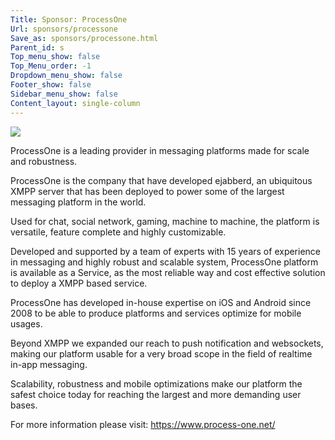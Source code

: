 ```yaml
---
Title: Sponsor: ProcessOne
Url: sponsors/processone
Save_as: sponsors/processone.html
Parent_id: s
Top_menu_show: false
Top_Menu_order: -1
Dropdown_menu_show: false
Footer_show: false
Sidebar_menu_show: false
Content_layout: single-column
---
```


![](/images/logos/)

ProcessOne is a leading provider in messaging platforms made for scale and robustness.

ProcessOne is the company that have developed ejabberd, an ubiquitous XMPP server that has been deployed to power some of the largest messaging platform in the world.

Used for chat, social network, gaming, machine to machine, the platform is versatile, feature complete and highly customizable.

Developed and supported by a team of experts with 15 years of experience in messaging and highly robust and scalable system, ProcessOne platform is available as a Service, as the most reliable way and cost effective solution to deploy a XMPP based service.

ProcessOne has developed in-house expertise on iOS and Android since 2008 to be able to produce platforms and services optimize for mobile usages.

Beyond XMPP we expanded our reach to push notification and websockets, making our platform usable for a very broad scope in the field of realtime in-app messaging.

Scalability, robustness and mobile optimizations make our platform the safest choice today for reaching the largest and more demanding user bases.

For more information please visit: https://www.process-one.net/